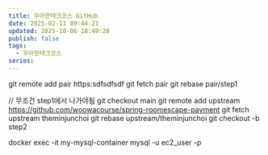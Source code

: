 ```yaml
---
title: 우아한테크코스 GitHub
date: 2025-02-11 09:44:21
updated: 2025-10-06 18:49:28
publish: false
tags:
  - 우아한테크코스
series:
---
```


git remote add pair https:sdfsdfsdf
git fetch pair
git rebase pair/step1

// 무조건 step1에서 나가야됨
git checkout main
git remote add upstream https://github.com/woowacourse/spring-roomescape-payment
git fetch upstream theminjunchoi
git rebase upstream/theminjunchoi
git checkout -b step2

docker exec -it my-mysql-container mysql -u ec2_user -p